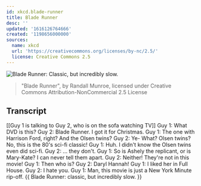 ```yaml
---
id: xkcd.blade-runner
title: Blade Runner
desc: ''
updated: '1616126764666'
created: '1198656000000'
sources:
  name: xkcd
  url: 'https://creativecommons.org/licenses/by-nc/2.5/'
  license: Creative Commons 2.5
---
```

![Blade Runner: Classic, but incredibly slow.](https://imgs.xkcd.com/comics/blade_runner.png)
> "Blade Runner", by Randall Munroe, licensed under Creative Commons Attribution-NonCommercial 2.5 License

## Transcript
[[Guy 1 is talking to Guy 2, who is on the sofa watching TV]]
Guy 1: What DVD is this?
Guy 2: Blade Runner. I got it for Christmas.
Guy 1: The one with Harrison Ford, right? And the Olsen twins?
Guy 2: Ye- What? Olsen twins? No, this is the 80's sci-fi classic!
Guy 1: Huh. I didn't know the Olsen twins even did sci-fi.
Guy 2: ... they don't.
Guy 1: So is Ashely the replicant, or is Mary-Kate? I can never tell them apart.
Guy 2: Neither! They're not in this movie!
Guy 1: Then who is?
Guy 2: Daryl Hannah!
Guy 1: I liked her in Full House.
Guy 2: I hate you.
Guy 1: Man, this movie is just a New York Minute rip-off.
{{ Blade Runner: classic, but incredibly slow. }}
